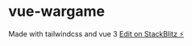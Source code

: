 # vue-wargame
Made with tailwindcss and vue 3
[Edit on StackBlitz ⚡️](https://stackblitz.com/edit/vue-wargame)
